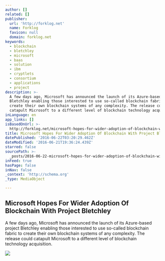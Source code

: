 ```yaml
---
author: []
related: []
publisher:
  url: 'http://forklog.net'
  name: Forklog
  favicon: null
  domain: forklog.net
keywords:
  - blockchain
  - bletchley
  - microsoft
  - baas
  - solution
  - ibm
  - cryptlets
  - consortium
  - applications
  - project
description: >-
  A few days ago, Microsoft has announced the launch of its Azure-based project
  Bletchley enabling those interested to use so-called blockchain fabric to
  create their own blockchain systems of any complexity. The release could
  catapult Microsoft to a different level of blockchain technology acquisition.
inLanguage: en
app_links: []
isBasedOnUrl: >-
  http://forklog.net/microsoft-hopes-for-wider-adoption-of-blockchain-with-project-bletchley/
title: Microsoft Hopes For Wider Adoption Of Blockchain With Project Bletchley
datePublished: '2016-06-22T03:20:29.462Z'
dateModified: '2016-06-21T19:36:24.439Z'
starred: false
sourcePath: >-
  _posts/2016-06-22-microsoft-hopes-for-wider-adoption-of-blockchain-with-projec.md
inFeed: true
hasPage: false
inNav: false
_context: 'http://schema.org'
_type: MediaObject

---
```

<article style=""><h1>Microsoft Hopes For Wider Adoption Of Blockchain With Project Bletchley</h1><p>A few days ago, Microsoft has announced the launch of its Azure-based project Bletchley enabling those interested to use so-called blockchain fabric to create their own blockchain systems of any complexity. The release could catapult Microsoft to a different level of blockchain technology acquisition.</p><img src="http://forklog.net/wp-content/uploads/2016/04/bitcoinresearch02.png" /></article>